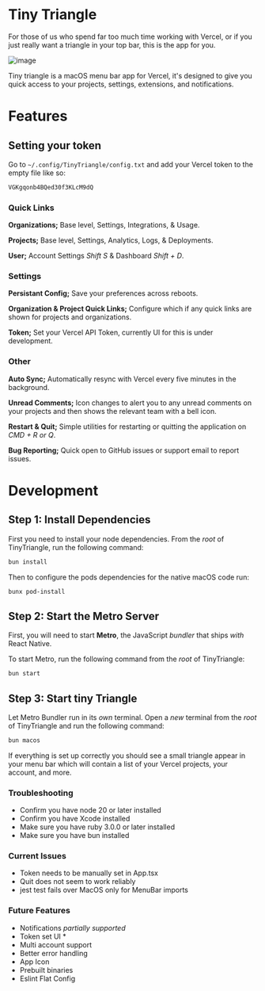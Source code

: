 # Tiny Triangle

For those of us who spend far too much time working with Vercel, or if you just really want a triangle in your top bar, this is the app for you.

![image](https://github.com/versecafe/TinyTriangle/assets/147033096/a7fcd18f-e50a-473b-9721-8ee10d4576c7)

Tiny triangle is a macOS menu bar app for Vercel, it's designed to give you quick access to your projects, settings, extensions, and notifications.

# Features

## Setting your token

Go to `~/.config/TinyTriangle/config.txt` and add your Vercel token to the empty file like so:

```txt
VGKgqonb4BQed30f3KLcM9dQ
```

### Quick Links

**Organizations;** Base level, Settings, Integrations, & Usage.

**Projects;** Base level, Settings, Analytics, Logs, & Deployments.

**User;** Account Settings _Shift S_ & Dashboard _Shift + D_.

### Settings

**Persistant Config;** Save your preferences across reboots.

**Organization & Project Quick Links;** Configure which if any quick links are shown for projects and organizations.

**Token;** Set your Vercel API Token, currently UI for this is under development.

### Other

**Auto Sync;** Automatically resync with Vercel every five minutes in the background.

**Unread Comments;** Icon changes to alert you to any unread comments on your projects and then shows the relevant team with a bell icon.

**Restart & Quit;** Simple utilities for restarting or quitting the application on _CMD + R or Q_.

**Bug Reporting;** Quick open to GitHub issues or support email to report issues.

# Development

## Step 1: Install Dependencies

First you need to install your node dependencies. From the _root_ of TinyTriangle, run the following command:

```bash
bun install
```

Then to configure the pods dependencies for the native macOS code run:

```bash
bunx pod-install
```

## Step 2: Start the Metro Server

First, you will need to start **Metro**, the JavaScript _bundler_ that ships _with_ React Native.

To start Metro, run the following command from the _root_ of TinyTriangle:

```bash
bun start
```

## Step 3: Start tiny Triangle

Let Metro Bundler run in its _own_ terminal. Open a _new_ terminal from the _root_ of TinyTriangle and run the following command:

```bash
bun macos
```

If everything is set up correctly you should see a small triangle appear in your menu bar which will contain a list of your Vercel projects, your account, and more.

### Troubleshooting

- Confirm you have node 20 or later installed
- Confirm you have Xcode installed
- Make sure you have ruby 3.0.0 or later installed
- Make sure you have bun installed

### Current Issues

- Token needs to be manually set in App.tsx
- Quit does not seem to work reliably
- jest test fails over MacOS only for MenuBar imports

### Future Features

- Notifications _partially supported_
- Token set UI \*
- Multi account support
- Better error handling
- App Icon
- Prebuilt binaries
- Eslint Flat Config

